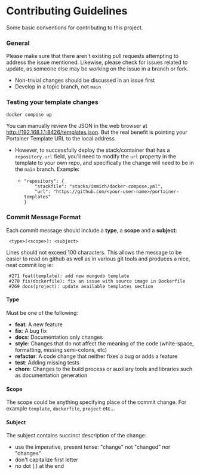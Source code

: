 # Contributing Guidelines

Some basic conventions for contributing to this project.

### General

Please make sure that there aren't existing pull requests attempting to address the issue mentioned. Likewise, please check for issues related to update, as someone else may be working on the issue in a branch or fork.

* Non-trivial changes should be discussed in an issue first
* Develop in a topic branch, not `main`

### Testing your template changes
```sh
docker compose up
```

You can manually review the JSON in the web browser at http://192.168.1.1:8426/templates.json.
But the real benefit is pointing your Portainer Template URL to the local address.
- However, to successfully deploy the stack/container that has a `repository.url` field, you'll need to modify the `url` property in the template to
  your own repo, and specifically the change will need to be in the `main` branch. Example:
  - ```
    "repository": {
        "stackfile": "stacks/immich/docker-compose.yml",
        "url": "https://github.com/<your-user-name>/portainer-templates"
    }
    ```

### Commit Message Format
Each commit message should include a **type**, a **scope** and a **subject**:

```
 <type>(<scope>): <subject>
```

Lines should not exceed 100 characters. This allows the message to be easier to read on github as well as in various git tools and produces a nice, neat commit log ie:

```
 #271 feat(template): add new mongodb template
 #270 fix(dockerfile): fix an issue with source image in Dockerfile
 #269 docs(project): update available templates section
```

#### Type

Must be one of the following:

* **feat**: A new feature
* **fix**: A bug fix
* **docs**: Documentation only changes
* **style**: Changes that do not affect the meaning of the code (white-space, formatting, missing
  semi-colons, etc)
* **refactor**: A code change that neither fixes a bug or adds a feature
* **test**: Adding missing tests
* **chore**: Changes to the build process or auxiliary tools and libraries such as documentation
  generation

#### Scope

The scope could be anything specifying place of the commit change. For example `template`,
`dockerfile`, `project` etc...

#### Subject

The subject contains succinct description of the change:

* use the imperative, present tense: "change" not "changed" nor "changes"
* don't capitalize first letter
* no dot (.) at the end

